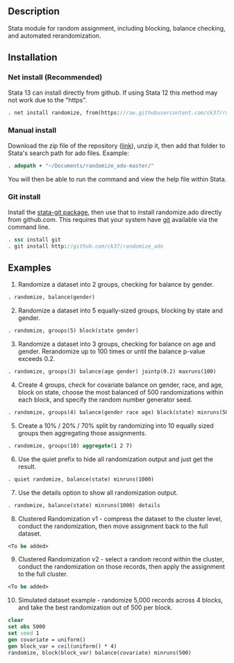 ## Description

Stata module for random assignment, including blocking, balance checking, and automated rerandomization.

## Installation

### Net install (Recommended)

Stata 13 can install directly from github. If using Stata 12 this method may not work due to the "https".

  ```stata
  . net install randomize, from(https://raw.githubusercontent.com/ck37/randomize_ado/master/)
  ```

### Manual install

Download the zip file of the repository ([link](https://github.com/ck37/randomize_ado/archive/master.zip)), unzip it, then add that folder to Stata's search path for ado files. Example:

  ```stata
  . adopath + "~/Documents/randomize_ado-master/"
  ```

You will then be able to run the command and view the help file within Stata.

### Git install

Install the [stata-git package](https://github.com/coderigo/stata-git), then use that to install randomize.ado directly from github.com. This requires that your system have [git](http://git-scm.com/) available via the command line.

  ```stata
  . ssc install git
  . git install http://github.com/ck37/randomize_ado
  ```


## Examples

1. Randomize a dataset into 2 groups, checking for balance by gender.

  ```stata
  . randomize, balance(gender)
  ```

2. Randomize a dataset into 5 equally-sized groups, blocking by state and gender.

  ```stata
  . randomize, groups(5) block(state gender)
  ```

3. Randomize a dataset into 3 groups, checking for balance on age and gender. Rerandomize up to 100 times or until the balance p-value exceeds 0.2.

  ```stata
  . randomize, groups(3) balance(age gender) jointp(0.2) maxruns(100)
  ```

4. Create 4 groups, check for covariate balance on gender, race, and age, block on state, choose the most balanced of 500 randomizations within each block, and specify the random number generator seed.

  ```stata
  . randomize, groups(4) balance(gender race age) block(state) minruns(500) seed(1)
  ```

5. Create a 10% / 20% / 70% split by randomizing into 10 equally sized groups then aggregating those assignments.

  ```stata
  . randomize, groups(10) aggregate(1 2 7)
  ```  

6. Use the quiet prefix to hide all randomization output and just get the result.

  ```stata
  . quiet randomize, balance(state) minruns(1000)
  ```

7. Use the details option to show all randomization output.

  ```stata
  . randomize, balance(state) minruns(1000) details
  ```

8. Clustered Randomization v1 - compress the dataset to the cluster level, conduct the randomization, then move assignment back to the full dataset.

  ```stata
  <To be added>
  ```

9. Clustered Randomization v2 - select a random record within the cluster, conduct the randomization on those records, then apply the assignment to the full cluster.

  ```stata
  <To be added>
  ```

10. Simulated dataset example - randomize 5,000 records across 4 blocks, and take the best randomization out of 500 per block.

  ```stata
  clear
  set obs 5000
  set seed 1
  gen covariate = uniform()
  gen block_var = ceil(uniform() * 4)
  randomize, block(block_var) balance(covariate) minruns(500)
  ```
